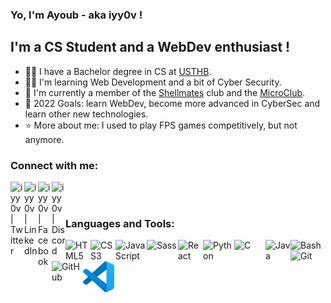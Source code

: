 ### Yo, I'm Ayoub - aka iyy0v !

## I'm a CS Student and a WebDev enthusiast !
- 👨‍🎓 I have a Bachelor degree in CS at [USTHB][usthb].
- 👨‍💻 I'm learning Web Development and a bit of Cyber Security.
- 🔰 I'm currently a member of the [Shellmates][shellmates] club and the [MicroClub][microclub].
- 🎯 2022 Goals: learn WebDev, become more advanced in CyberSec and learn other new technologies.
- ⭐ More about me: I used to play FPS games competitively, but not anymore.

### Connect with me:

[<img align="left" alt="iyy0v | Twitter" width="22px" src="https://cdn.jsdelivr.net/npm/simple-icons@3.13.0/icons/twitter.svg" />][twitter]
[<img align="left" alt="iyy0v | LinkedIn" width="22px" src="https://cdn.jsdelivr.net/npm/simple-icons@3.13.0/icons/linkedin.svg" />][linkedin]
[<img align="left" alt="iyy0v | Facebook" width="22px" src="https://cdn.jsdelivr.net/npm/simple-icons@3.13.0/icons/facebook.svg" />][facebook]
[<img align="left" alt="iyy0v | Discord" width="22px" src="https://cdn.jsdelivr.net/npm/simple-icons@3.13.0/icons/discord.svg" />][discord]

<br><br>

### Languages and Tools:

[<img align="left" alt="HTML5" width="40px" src="https://github.com/tomchen/stack-icons/blob/master/logos/html-5.svg" />][getRRed]
[<img align="left" alt="CSS3" width="40px" src="https://github.com/tomchen/stack-icons/blob/master/logos/css-3.svg" />][getRRed]
[<img align="left" alt="JavaScript" width="50px" src="https://github.com/tomchen/stack-icons/blob/master/logos/javascript.svg" />][getRRed]
[<img align="left" alt="Sass" width="50px" src="https://github.com/tomchen/stack-icons/blob/master/logos/sass.svg" />][getRRed]
[<img align="left" alt="React" width="40px" src="https://github.com/tomchen/stack-icons/blob/master/logos/react.svg" />][getRRed]
[<img align="left" alt="Python" width="50px" src="https://github.com/tomchen/stack-icons/blob/master/logos/python.svg" />][getRRed]
[<img align="left" alt="C" width="50px" src="https://github.com/tomchen/stack-icons/blob/master/logos/c.svg" />][getRRed]
[<img align="left" alt="Java" width="40px" src="https://github.com/tomchen/stack-icons/blob/master/logos/java.svg" />][getRRed]
[<img align="left" alt="Bash" width="55px" src="https://upload.wikimedia.org/wikipedia/commons/thumb/4/4b/Bash_Logo_Colored.svg/1200px-Bash_Logo_Colored.svg.png" />][getRRed]
[<img align="left" alt="Git" width="50px" src="https://github.com/tomchen/stack-icons/blob/master/logos/git-icon.svg" />][getRRed]
[<img align="left" alt="GitHub" width="50px" src="https://github.com/tomchen/stack-icons/blob/master/logos/github-icon.svg" />][getRRed]
[<img align="left" alt="VSCode" width="50px" src="https://raw.githubusercontent.com/github/explore/80688e429a7d4ef2fca1e82350fe8e3517d3494d/topics/visual-studio-code/visual-studio-code.png" />][getRRed]


[usthb]: https://www.usthb.dz
[shellmates]: https://www.shellmates.club/
[microclub]: https://microclub.net/
[twitter]: https://twitter.com/AyoubNaitMihoub
[linkedin]: https://www.linkedin.com/in/ayoubnaitmihoub/
[facebook]: https://www.facebook.com/NaitmihoubAyoub/
[discord]: https://discord.com/users/452520557834010635/

[getRRed]: https://www.youtube.com/watch?v=dQw4w9WgXcQ&t=2s
